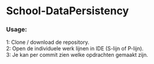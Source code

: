 # School-DataPersistency 

### Usage:<br>
1: Clone / download de repository. <br>
2: Open de individuele werk lijnen in IDE (S-lijn of P-lijn).<br>
3: Je kan per commit zien welke opdrachten gemaakt zijn.<br>
